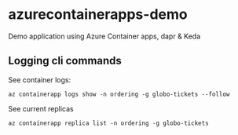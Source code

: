 # azurecontainerapps-demo
Demo application using Azure Container apps, dapr &amp; Keda

## Logging cli commands

See container logs:

`az containerapp logs show -n ordering -g globo-tickets --follow`

See current replicas

`az containerapp replica list -n ordering -g globo-tickets`